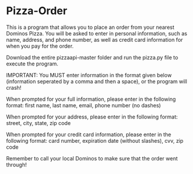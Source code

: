 # Pizza-Order

This is a program that allows you to place an order from your nearest Dominos Pizza. You will be asked to enter in personal information, such as name, address, and phone number, as well as credit card information for when you pay for the order.

Download the entire pizzaapi-master folder and run the pizza.py file to execute the program.

IMPORTANT: You MUST enter information in the format given below (information seperated by a comma and then a space), or the program will crash!

When prompted for your full information, please enter in the following format:
first name, last name, email, phone number (no dashes)

When prompted for your address, please enter in the following format:
street, city, state, zip code

When prompted for your credit card information, please enter in the following format:
card number, expiration date (without slashes), cvv, zip code

Remember to call your local Dominos to make sure that the order went through!
